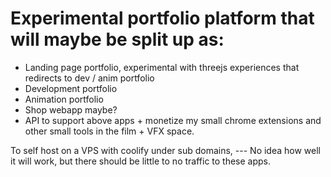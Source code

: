 # Experimental portfolio platform that will maybe be split up as:

- Landing page portfolio, experimental with threejs experiences that redirects to dev / anim portfolio
- Development portfolio
- Animation portfolio
- Shop webapp maybe?
- API to support above apps + monetize my small chrome extensions and other small tools in the film + VFX space.

To self host on a VPS with coolify under sub domains, --- No idea how well it will work, but there should be little to no traffic to these apps.
